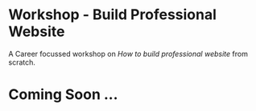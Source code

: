 # Workshop - Build Professional Website

A Career focussed workshop on _How to build professional website_ from scratch.

# Coming Soon ...
